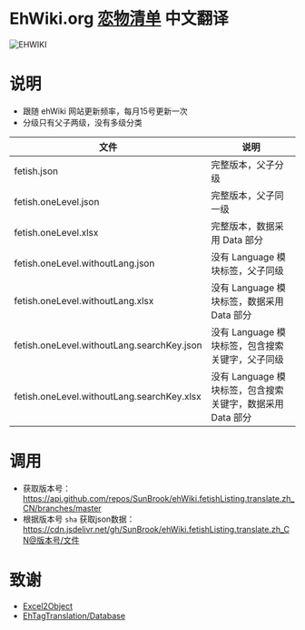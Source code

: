 # EhWiki.org  [恋物清单](https://ehwiki.org/wiki/Fetish_Listing)  中文翻译



![EHWIKI](https://ehwiki.org/twiglobe.png)



# 说明

- 跟随 ehWiki 网站更新频率，每月15号更新一次
- 分级只有父子两级，没有多级分类

| 文件                                       | 说明                                                       |
| ------------------------------------------ | ---------------------------------------------------------- |
| fetish.json                                | 完整版本，父子分级                                         |
| fetish.oneLevel.json                       | 完整版本，父子同一级                                       |
| fetish.oneLevel.xlsx                       | 完整版本，数据采用 Data 部分                               |
| fetish.oneLevel.withoutLang.json           | 没有 Language 模块标签，父子同级                           |
| fetish.oneLevel.withoutLang.xlsx           | 没有 Language 模块标签，数据采用 Data 部分                 |
| fetish.oneLevel.withoutLang.searchKey.json | 没有 Language 模块标签，包含搜索关键字，父子同级           |
| fetish.oneLevel.withoutLang.searchKey.xlsx | 没有 Language 模块标签，包含搜索关键字，数据采用 Data 部分 |





# 调用

- 获取版本号：https://api.github.com/repos/SunBrook/ehWiki.fetishListing.translate.zh_CN/branches/master
- 根据版本号 `sha` 获取json数据：https://cdn.jsdelivr.net/gh/SunBrook/ehWiki.fetishListing.translate.zh_CN@版本号/文件





# 致谢

- [Excel2Object](https://github.com/chsword/Excel2Object/)
- [EhTagTranslation/Database](https://github.com/EhTagTranslation/Database)